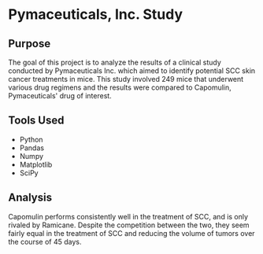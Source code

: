 # Pymaceuticals, Inc. Study

## Purpose
The goal of this project is to analyze the results of a clinical study conducted by Pymaceuticals Inc. which aimed to identify potential SCC skin cancer treatments in mice. This study involved 249 mice that underwent various drug regimens and the results were compared to Capomulin, Pymaceuticals' drug of interest.

## Tools Used
- Python
- Pandas
- Numpy
- Matplotlib
- SciPy

## Analysis
Capomulin performs consistently well in the treatment of SCC, and is only rivaled by Ramicane. Despite the competition between the two, they seem fairly equal in the treatment of SCC and reducing the volume of tumors over the course of 45 days.
